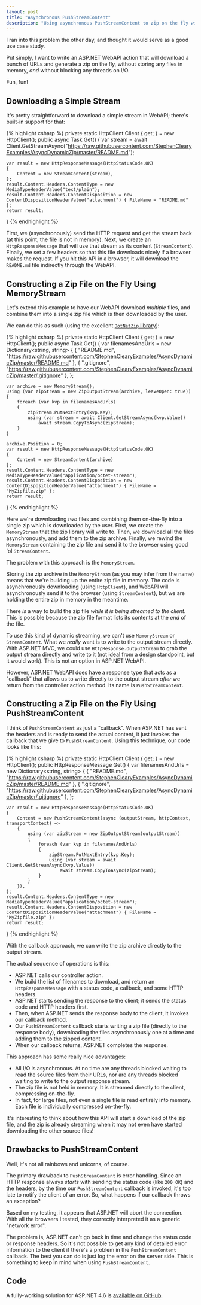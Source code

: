 ```yaml
---
layout: post
title: "Asynchronous PushStreamContent"
description: "Using asynchronous PushStreamContent to zip on the fly with minimal threading and memory overhead."
---
```


I ran into this problem the other day, and thought it would serve as a good use case study.

Put simply, I want to write an ASP.NET WebAPI action that will download a bunch of URLs and generate a zip on the fly, without storing any files in memory, *and* without blocking any threads on I/O.

Fun, fun!

## Downloading a Simple Stream

It's pretty straightforward to download a simple stream in WebAPI; there's built-in support for that:

{% highlight csharp %}
private static HttpClient Client { get; } = new HttpClient();
public async Task<HttpResponseMessage> Get()
{
    var stream = await Client.GetStreamAsync("https://raw.githubusercontent.com/StephenClearyExamples/AsyncDynamicZip/master/README.md");

    var result = new HttpResponseMessage(HttpStatusCode.OK)
    {
        Content = new StreamContent(stream),
    };
    result.Content.Headers.ContentType = new MediaTypeHeaderValue("text/plain");
    result.Content.Headers.ContentDisposition = new ContentDispositionHeaderValue("attachment") { FileName = "README.md" };
    return result;
}
{% endhighlight %}

First, we (asynchronously) send the HTTP request and get the stream back (at this point, the file is not in memory). Next, we create an `HttpResponseMessage` that will use that stream as its content (`StreamContent`). Finally, we set a few headers so that this file downloads nicely if a browser makes the request. If you hit this API in a browser, it will download the `README.md` file indirectly through the WebAPI.

## Constructing a Zip File on the Fly Using MemoryStream

Let's extend this example to have our WebAPI download *multiple* files, and combine them into a single zip file which is then downloaded by the user.

We can do this as such (using the excellent [`DotNetZip` library](https://www.nuget.org/packages/DotNetZip/)):

{% highlight csharp %}
private static HttpClient Client { get; } = new HttpClient();
public async Task<HttpResponseMessage> Get()
{
    var filenamesAndUrls = new Dictionary<string, string>
    {
        { "README.md", "https://raw.githubusercontent.com/StephenClearyExamples/AsyncDynamicZip/master/README.md" },
        { ".gitignore", "https://raw.githubusercontent.com/StephenClearyExamples/AsyncDynamicZip/master/.gitignore" },
    };

    var archive = new MemoryStream();
    using (var zipStream = new ZipOutputStream(archive, leaveOpen: true))
    {
        foreach (var kvp in filenamesAndUrls)
        {
            zipStream.PutNextEntry(kvp.Key);
            using (var stream = await Client.GetStreamAsync(kvp.Value))
                await stream.CopyToAsync(zipStream);
        }
    }

    archive.Position = 0;
    var result = new HttpResponseMessage(HttpStatusCode.OK)
    {
        Content = new StreamContent(archive)
    };
    result.Content.Headers.ContentType = new MediaTypeHeaderValue("application/octet-stream");
    result.Content.Headers.ContentDisposition = new ContentDispositionHeaderValue("attachment") { FileName = "MyZipfile.zip" };
    return result;
}
{% endhighlight %}

Here we're downloading *two* files and combining them on-the-fly into a single zip which is downloaded by the user. First, we create the `MemoryStream` that the zip library will write to. Then, we download all the files asynchronously, and add them to the zip archive. Finally, we rewind the `MemoryStream` containing the zip file and send it to the browser using good 'ol `StreamContent`.

The problem with this approach is the `MemoryStream`.

Storing the zip archive in the `MemoryStream` (as you may infer from the name) means that we're building up the entire zip file in memory. The code is asynchronously downloading (using `HttpClient`), and WebAPI will asynchronously send it to the browser (using `StreamContent`), but we are holding the entire zip in memory in the meantime.

There *is* a way to build the zip file *while it is being streamed to the client*. This is possible because the zip file format lists its contents at the *end* of the file.

To use this kind of dynamic streaming, we can't use `MemoryStream` or `StreamContent`. What we *really* want is to write to the output stream directly. With ASP.NET MVC, we could use `HttpResponse.OutputStream` to grab the output stream directly and write to it (not ideal from a design standpoint, but it would work). This is not an option in ASP.NET WebAPI.

However, ASP.NET WebAPI does have a response type that acts as a "callback" that allows us to write directly to the output stream *after* we return from the controller action method. Its name is `PushStreamContent`.

## Constructing a Zip File on the Fly Using PushStreamContent

I think of `PushStreamContent` as just a "callback". When ASP.NET has sent the headers and is ready to send the actual content, it just invokes the callback that we give to `PushStreamContent`. Using this technique, our code looks like this:

{% highlight csharp %}
private static HttpClient Client { get; } = new HttpClient();
public HttpResponseMessage Get()
{
    var filenamesAndUrls = new Dictionary<string, string>
    {
        { "README.md", "https://raw.githubusercontent.com/StephenClearyExamples/AsyncDynamicZip/master/README.md" },
        { ".gitignore", "https://raw.githubusercontent.com/StephenClearyExamples/AsyncDynamicZip/master/.gitignore" },
    };

    var result = new HttpResponseMessage(HttpStatusCode.OK)
    {
        Content = new PushStreamContent(async (outputStream, httpContext, transportContext) =>
        {
            using (var zipStream = new ZipOutputStream(outputStream))
            {
                foreach (var kvp in filenamesAndUrls)
                {
                    zipStream.PutNextEntry(kvp.Key);
                    using (var stream = await Client.GetStreamAsync(kvp.Value))
                        await stream.CopyToAsync(zipStream);
                }
            }
        }),
    };
    result.Content.Headers.ContentType = new MediaTypeHeaderValue("application/octet-stream");
    result.Content.Headers.ContentDisposition = new ContentDispositionHeaderValue("attachment") { FileName = "MyZipfile.zip" };
    return result;
}
{% endhighlight %}

With the callback approach, we can write the zip archive directly to the output stream.

The actual sequence of operations is this:

- ASP.NET calls our controller action.
- We build the list of filenames to download, and return an `HttpResponseMessage` with a status code, a callback, and some HTTP headers.
- ASP.NET starts sending the response to the client; it sends the status code and HTTP headers first.
- Then, when ASP.NET sends the response body to the client, it invokes our callback method.
- Our `PushStreamContent` callback starts writing a zip file (directly to the response body), downloading the files asynchronously one at a time and adding them to the zipped content.
- When our callback returns, ASP.NET completes the response.

This approach has some really nice advantages:

- All I/O is asynchronous. At no time are any threads blocked waiting to read the source files from their URLs, nor are any threads blocked waiting to write to the output response stream.
- The zip file is not held in memory. It is streamed directly to the client, compressing on-the-fly.
- In fact, for large files, not even a single file is read entirely into memory. Each file is individually compressed on-the-fly.

It's interesting to think about how this API will start a download of the zip file, and the zip is already streaming when it may not even have started downloading the other source files!

## Drawbacks to PushStreamContent

Well, it's not all rainbows and unicorns, of course.

The primary drawback to `PushStreamContent` is error handling. Since an HTTP response always *starts* with sending the status code (like `200 OK`) and the headers, by the time our `PushStreamContent` callback is invoked, it's too late to notify the client of an error. So, what happens if our callback throws an exception?

Based on my testing, it appears that ASP.NET will abort the connection. With all the browsers I tested, they correctly interpreted it as a generic "network error".

The problem is, ASP.NET can't go back in time and change the status code or response headers. So it's not possible to get any kind of detailed error information to the client if there's a problem in the `PushStreamContent` callback. The best you can do is just log the error on the server side. This is something to keep in mind when using `PushStreamContent`.

## Code

A fully-working solution for ASP.NET 4.6 is [available on GitHub](https://github.com/StephenClearyExamples/AsyncDynamicZip/tree/full-dotnetzip).
